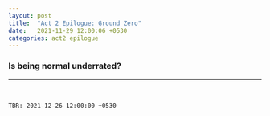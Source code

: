 ```yaml
--- 
layout: post
title:  "Act 2 Epilogue: Ground Zero"
date:   2021-11-29 12:00:06 +0530
categories: act2 epilogue
---
```

### Is being normal underrated?

<!--more-->

---
&nbsp;




`TBR: 2021-12-26 12:00:00 +0530`


